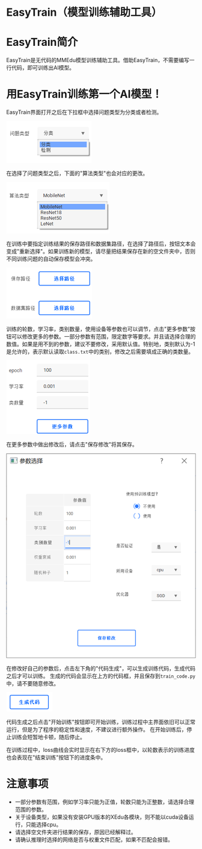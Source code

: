 # EasyTrain（模型训练辅助工具）

EasyTrain简介
=============

EasyTrain是无代码的MMEdu模型训练辅助工具。借助EasyTrain，不需要编写一行代码，即可训练出AI模型。

用EasyTrain训练第一个AI模型！
=============================

EasyTrain界面打开之后在下拉框中选择问题类型为分类或者检测。

![](../images/easydl/probtype.PNG)

在选择了问题类型之后，下面的"算法类型"也会对应的更改。

![](../images/easydl/algotype1.PNG)

在训练中要指定训练结果的保存路径和数据集路径，在选择了路径后，按钮文本会变成"重新选择"。如果训练新的模型，请尽量把结果保存在新的空文件夹中，否则不同训练问题的自动保存模型会冲突。

![](../images/easydl/trpath.PNG)

训练的轮数，学习率，类别数量，使用设备等参数也可以调节，点击"更多参数"按钮可以修改更多的参数。一部分参数有范围，限定数字等要求。并且请选择合理的数值。如果是用不到的参数，建议不要修改，采用默认值。特别地，类别默认为-1是允许的，表示默认读取`class.txt`中的类别，修改之后需要填成正确的类数量。

![](../images/easydl/trparam.PNG)

在更多参数中做出修改后，请点击"保存修改"将其保存。

![](../images/easydl/trmoreparam.PNG)

在修改好自己的参数后，点击左下角的"代码生成"，可以生成训练代码，生成代码之后才可以训练。
生成的代码会显示在上方的代码框，并且保存到`train_code.py`中，请不要随意修改。

![](../images/easydl/trgenecode.PNG)

代码生成之后点击"开始训练"按钮即可开始训练，训练过程中主界面依旧可以正常运行，但是为了程序的稳定性和速度，不建议进行额外操作。
在开始训练后，停止训练会短暂地卡顿，随后停止。

在训练过程中，loss曲线会实时显示在右下方的loss框中，以轮数表示的训练进度也会表现在"结束训练"按钮下的进度条中。

注意事项
========

-   一部分参数有范围，例如学习率只能为正值，轮数只能为正整数，请选择合理范围的参数。
-   关于设备类型，如果没有安装GPU版本的XEdu各模块，则不能以cuda设备运行，只能选择cpu。
-   请选择空文件夹进行结果的保存，原因已经解释过。
-   请确认推理时选择的网络是否与权重文件匹配，如果不匹配会报错。
